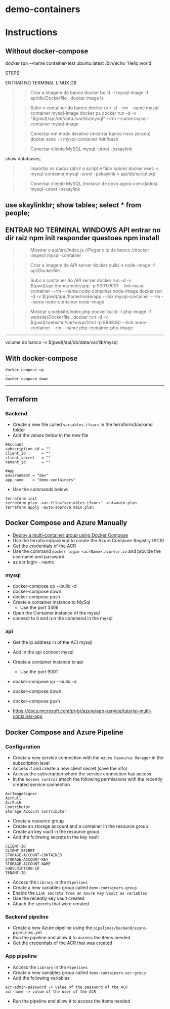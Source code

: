# demo-containers

# Instructions
## Without docker-compose


docker run --name container-test ubuntu:latest /bin/echo 'Hello world'
 

STEPS:

ENTRAR NO TERMINAL LINUX
DB
>> Criar a imagem do banco
docker build -t mysql-image -f api/db/Dockerfile .
docker image ls

>> Subir o container do banco
docker run -d --rm --name mysql-container mysql-image
docker ps
docker run -d -v "$(pwd)/api/db/data:/var/lib/mysql" --rm --name mysql-container mysql-image

>> Conectar em modo iterativo (mostrar banco novo zerado)
docker exec -it mysql-container /bin/bash

>> Conectar cliente MySQL
mysql -uroot -pskaylink
>
show databases;

>> Importar os dados (abrir o script e falar sobre)
docker exec -i mysql-container mysql -uroot -pskaylink < api/db/script.sql

>> Conectar cliente MySQL (mostrar de novo agora com dados)
mysql -uroot -pskaylink
>
use skaylinkbr;
show tables;
select * from people;
-----------------------------------------------------------
ENTRAR NO TERMINAL WINDOWS
API
entrar no dir raiz
npm init
responder questoes
npm install
-----------------------------------------------------------

>> Mostrar o api/src/index.js
//Pegar o ip do banco
//docker inspect mysql-container

>> Criar a imagem do API server
docker build -t node-image -f api/Dockerfile .

>> Subir o container do API server
docker run -d -v $(pwd)/api:/home/node/app -p 9001:9001 --link mysql-container --rm --name node-container node-image
docker run -d -v $(pwd)/api:/home/node/app --link mysql-container --rm --name node-container node-image


>> Mostrar o website/index.php
docker build -t php-image -f website/Dockerfile .
docker run -d -v $(pwd)/website:/var/www/html -p 8888:80 --link node-container --rm --name php-container php-image


-----------------------------------------------------------


volume do banco
-v $(pwd)/api/db/data/var/lib/mysql

## With docker-compose

```
docker-compose up
...
docker-compose down
```
-----------------------------------------------------------
## Terraform

### Backend
* Create a new file called `variables.tfvars` in the terraform/backend folder
* Add the values below in the new file
```
#Account
subscription_id = ""
client_id       = ""
client_secret   = ""
tenant_id       = ""

#App
environment = "dev"
app_name    = "demo-containers"
```
* Use the commands below:
```
terraform init
terraform plan -var-file="variables.tfvars" -out=main.plan
terraform apply -auto-approve main.plan
```

## Docker Compose and Azure Manually
* [Deploy a multi-container group using Docker Compose](https://docs.microsoft.com/en-us/azure/container-instances/tutorial-docker-compose)
* Use the terraform/backend to create the Azure Container Registry (ACR)
* Get the credentials of the ACR
* Use the command `docker login <acrName>.azurecr.io` and provide the username and password
* az acr login --name <acrName>
### mysql
* docker-compose up --build -d
* docker-compose down
* docker-compose push
* Create a container instance to MySql
    * Use the port 3306
* Open the Container instance of the mysql
* connect to it and run the command in the mysql
### api
* Get the ip address in of the ACI mysql
* Add in the api connect mysql
* Create a container instance to api
    * Use the port 9001
* docker-compose up --build -d
* docker-compose down
* docker-compose push

* https://docs.microsoft.com/pt-br/azure/app-service/tutorial-multi-container-app

## Docker Compose and Azure Pipeline

### Configuration
* Create a new service connection with the `Azure Resource Manager` in the subscription level
* Access it and create a new client secret (save the info)
* Access the subscription where the service connection has access
* In the `Access control` attach the following permissions with the recently created service connection
```
AcrImageSigner
AcrPull
AcrPush
Contributor
Storage Account Contributor
```
* Create a resource group
* Create an storage account and a container in the resource group
* Create an key vault in the resource group
* Add the following secrets in the key vault
```
CLIENT-ID
CLIENT-SECRET
STORAGE-ACCOUNT-CONTAINER
STORAGE-ACCOUNT-KEY
STORAGE-ACCOUNT-NAME
SUBSCRIPTION-ID
TENANT-ID
```
* Access the `Library` in the `Pipelines`
* Create a new variables group called `demo-containers-group`
* Enable the `Link secrets from an Azure Key Vault as variables`
* Use the recently key vault created
* Attach the secrets that were created


### Backend pipeline
* Create a new Azure pipeline using the `pipelines/backend/azure-pipelines.yml`
* Run the pipeline and allow it to access the items needed
* Get the credentials of the ACR that was created

### App pipeline
* Access the `Library` in the `Pipelines`
* Create a new variables group called `demo-containers-acr-group`
* Add the following variables
```
acr-admin-password -> value of the password of the ACR
acr-name -> value of the user of the ACR
```
* Run the pipeline and allow it to access the items needed


